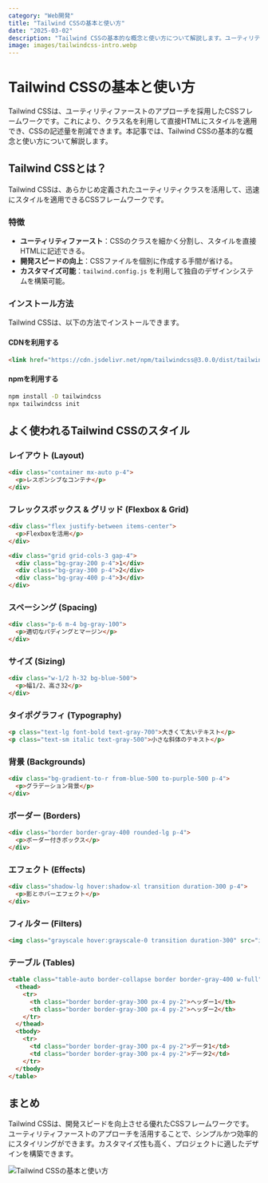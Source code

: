 ```yaml
---
category: "Web開発"
title: "Tailwind CSSの基本と使い方"
date: "2025-03-02"
description: "Tailwind CSSの基本的な概念と使い方について解説します。ユーティリティファーストのアプローチを採用したこのCSSフレームワークが、どのように開発を効率化するのかを学びましょう。"
image: images/tailwindcss-intro.webp
---
```


# Tailwind CSSの基本と使い方

Tailwind CSSは、ユーティリティファーストのアプローチを採用したCSSフレームワークです。これにより、クラス名を利用して直接HTMLにスタイルを適用でき、CSSの記述量を削減できます。本記事では、Tailwind CSSの基本的な概念と使い方について解説します。

## Tailwind CSSとは？

Tailwind CSSは、あらかじめ定義されたユーティリティクラスを活用して、迅速にスタイルを適用できるCSSフレームワークです。

### 特徴

- **ユーティリティファースト**：CSSのクラスを細かく分割し、スタイルを直接HTMLに記述できる。
- **開発スピードの向上**：CSSファイルを個別に作成する手間が省ける。
- **カスタマイズ可能**：`tailwind.config.js` を利用して独自のデザインシステムを構築可能。

### インストール方法

Tailwind CSSは、以下の方法でインストールできます。

#### CDNを利用する

```html
<link href="https://cdn.jsdelivr.net/npm/tailwindcss@3.0.0/dist/tailwind.min.css" rel="stylesheet">
```

#### npmを利用する

```sh
npm install -D tailwindcss
npx tailwindcss init
```

## よく使われるTailwind CSSのスタイル

### レイアウト (Layout)
```html
<div class="container mx-auto p-4">
  <p>レスポンシブなコンテナ</p>
</div>
```

### フレックスボックス & グリッド (Flexbox & Grid)
```html
<div class="flex justify-between items-center">
  <p>Flexboxを活用</p>
</div>

<div class="grid grid-cols-3 gap-4">
  <div class="bg-gray-200 p-4">1</div>
  <div class="bg-gray-300 p-4">2</div>
  <div class="bg-gray-400 p-4">3</div>
</div>
```

### スペーシング (Spacing)
```html
<div class="p-6 m-4 bg-gray-100">
  <p>適切なパディングとマージン</p>
</div>
```

### サイズ (Sizing)
```html
<div class="w-1/2 h-32 bg-blue-500">
  <p>幅1/2、高さ32</p>
</div>
```

### タイポグラフィ (Typography)
```html
<p class="text-lg font-bold text-gray-700">大きくて太いテキスト</p>
<p class="text-sm italic text-gray-500">小さな斜体のテキスト</p>
```

### 背景 (Backgrounds)
```html
<div class="bg-gradient-to-r from-blue-500 to-purple-500 p-4">
  <p>グラデーション背景</p>
</div>
```

### ボーダー (Borders)
```html
<div class="border border-gray-400 rounded-lg p-4">
  <p>ボーダー付きボックス</p>
</div>
```

### エフェクト (Effects)
```html
<div class="shadow-lg hover:shadow-xl transition duration-300 p-4">
  <p>影とホバーエフェクト</p>
</div>
```

### フィルター (Filters)
```html
<img class="grayscale hover:grayscale-0 transition duration-300" src="image.jpg" alt="画像">
```

### テーブル (Tables)
```html
<table class="table-auto border-collapse border border-gray-400 w-full">
  <thead>
    <tr>
      <th class="border border-gray-300 px-4 py-2">ヘッダー1</th>
      <th class="border border-gray-300 px-4 py-2">ヘッダー2</th>
    </tr>
  </thead>
  <tbody>
    <tr>
      <td class="border border-gray-300 px-4 py-2">データ1</td>
      <td class="border border-gray-300 px-4 py-2">データ2</td>
    </tr>
  </tbody>
</table>
```

## まとめ

Tailwind CSSは、開発スピードを向上させる優れたCSSフレームワークです。ユーティリティファーストのアプローチを活用することで、シンプルかつ効率的にスタイリングができます。カスタマイズ性も高く、プロジェクトに適したデザインを構築できます。

![Tailwind CSSの基本と使い方](/images/tailwindcss-intro.webp)
